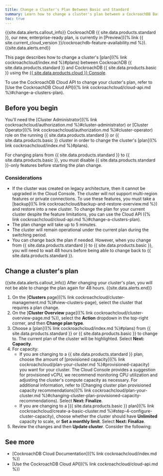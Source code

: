 ```yaml
---
title: Change a Cluster's Plan Between Basic and Standard
summary: Learn how to change a cluster's plan between a CockroachDB Basic cluster and a CockroachDB Standard cluster.
toc: true
---
```


{{site.data.alerts.callout_info}}
CockroachDB {{ site.data.products.standard }}, our new, enterprise-ready plan, is currently in [Preview]({% link {{ site.current_cloud_version }}/cockroachdb-feature-availability.md %}).
{{site.data.alerts.end}}

This page describes how to change a cluster's [plan]({% link cockroachcloud/index.md %}#plans) between CockroachDB {{ site.data.products.standard }} and CockroachDB {{ site.data.products.basic }} using the [{{ site.data.products.cloud }} Console](https://cockroachlabs.cloud/).

To use the CockroachDB Cloud API to change your cluster's plan, refer to [Use the CockroachDB Cloud API]({% link cockroachcloud/cloud-api.md %}#change-a-clusters-plan).

## Before you begin

You'll need the [Cluster Administrator]({% link cockroachcloud/authorization.md %}#cluster-administrator) or [Cluster Operator]({% link cockroachcloud/authorization.md %}#cluster-operator) role on the running {{ site.data.products.standard }} or {{ site.data.products.basic }} cluster in order to change the cluster's [plan]({% link cockroachcloud/index.md %}#plans).

For changing plans from {{ site.data.products.standard }} to {{ site.data.products.basic }}, you must disable {{ site.data.products.standard }}-only features before starting the plan change.

### Considerations

- If the cluster was created on legacy architecture, then it cannot be upgraded in the Cloud Console. The cluster will not support multi-region features or private connections. To use these features, you must take a [backup]({% link cockroachcloud/backup-and-restore-overview.md %}) and restore into a new cluster. To change the plan for your current cluster despite the feature limitations, you can use the Cloud API ({% link cockroachcloud/cloud-api.md %}#change-a-clusters-plan).
- The plan change will take up to 5 minutes.
- The cluster will remain operational under the current plan during the switching period.
- You can change back the plan if needed. However, when you change from {{ site.data.products.standard }} to {{ site.data.products.basic }}, you will need to wait 48 hours before being able to change back to {{ site.data.products.standard }}.

## Change a cluster's plan

{{site.data.alerts.callout_info}}
After changing your cluster's plan, you will not be able to change the plan again for 48 hours.
{{site.data.alerts.end}}

1. On the [**Clusters** page]({% link cockroachcloud/cluster-management.md %}#view-clusters-page), select the cluster that requires a plan change.
1. On the [**Cluster Overview** page]({% link cockroachcloud/cluster-overview-page.md %}), select the **Action** dropdown in the top-right corner, and then **Change plan type**.
1. Choose a [plan]({% link cockroachcloud/index.md %}#plans) from {{ site.data.products.standard }} or {{ site.data.products.basic }} to change to. The current plan of the cluster will be highlighted. Select **Next: Capacity**.
1. For capacity:
    - If you are changing to a {{ site.data.products.standard }} plan, choose the amount of [provisioned capacity]({% link cockroachcloud/plan-your-cluster.md %}#provisioned-capacity) you want for your cluster. The Cloud Console provides a suggestion for provisioned vCPU, we recommend monitoring CPU utilization and adjusting the cluster's compute capacity as necessary. For additional information, refer to [Changing cluster plan provisioned capacity recommendations]({% link cockroachcloud/plan-your-cluster.md %}#changing-cluster-plan-provisioned-capacity-recommendations). Select **Next: Finalize**.
    - If you are changing to a [{{ site.data.products.basic }} plan]({% link cockroachcloud/create-a-basic-cluster.md %}#step-4-configure-cluster-capacity), choose whether the cluster should have **Unlimited** capacity to scale, or **Set a monthly limit**. Select **Next: Finalize**.
1. Review the changes and then **Update cluster**. Consider the following:

## See more

- [CockroachDB Cloud Documentation]({% link cockroachcloud/index.md %})
- [Use the CockroachDB Cloud API]({% link cockroachcloud/cloud-api.md %})



